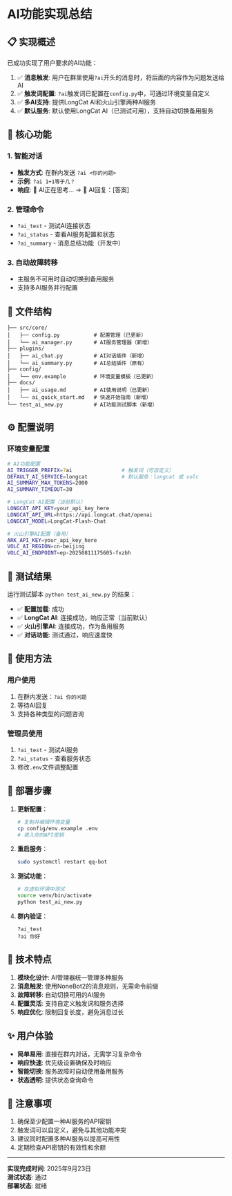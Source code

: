 # AI功能实现总结

## 📋 实现概述

已成功实现了用户要求的AI功能：

1. ✅ **消息触发**: 用户在群里使用`?ai`开头的消息时，将后面的内容作为问题发送给AI
2. ✅ **触发词配置**: `?ai`触发词已配置在`config.py`中，可通过环境变量自定义
3. ✅ **多AI支持**: 提供LongCat AI和火山引擎两种AI服务
4. ✅ **默认服务**: 默认使用LongCat AI（已测试可用），支持自动切换备用服务

## 🚀 核心功能

### 1. 智能对话
- **触发方式**: 在群内发送 `?ai <你的问题>`
- **示例**: `?ai 1+1等于几？`
- **响应**: 🤖 AI正在思考... → 🤖 AI回复：[答案]

### 2. 管理命令
- `?ai_test` - 测试AI连接状态
- `?ai_status` - 查看AI服务配置和状态
- `?ai_summary` - 消息总结功能（开发中）

### 3. 自动故障转移
- 主服务不可用时自动切换到备用服务
- 支持多AI服务并行配置

## 📁 文件结构

```
├── src/core/
│   ├── config.py           # 配置管理（已更新）
│   └── ai_manager.py       # AI服务管理器（新增）
├── plugins/
│   ├── ai_chat.py          # AI对话插件（新增）
│   └── ai_summary.py       # AI总结插件（原有）
├── config/
│   └── env.example         # 环境变量模板（已更新）
├── docs/
│   ├── ai_usage.md         # AI使用说明（已更新）
│   └── ai_quick_start.md   # 快速开始指南（新增）
└── test_ai_new.py          # AI功能测试脚本（新增）
```

## ⚙️ 配置说明

### 环境变量配置
```bash
# AI功能配置
AI_TRIGGER_PREFIX=?ai                # 触发词（可自定义）
DEFAULT_AI_SERVICE=longcat           # 默认服务：longcat 或 volc
AI_SUMMARY_MAX_TOKENS=2000
AI_SUMMARY_TIMEOUT=30

# LongCat AI配置（当前默认）
LONGCAT_API_KEY=your_api_key_here
LONGCAT_API_URL=https://api.longcat.chat/openai
LONGCAT_MODEL=LongCat-Flash-Chat

# 火山引擎AI配置（备用）
ARK_API_KEY=your_api_key_here
VOLC_AI_REGION=cn-beijing
VOLC_AI_ENDPOINT=ep-20250811175605-fxzbh
```

## 🧪 测试结果

运行测试脚本 `python test_ai_new.py` 的结果：

- ✅ **配置加载**: 成功
- ✅ **LongCat AI**: 连接成功，响应正常（当前默认）
- ✅ **火山引擎AI**: 连接成功，作为备用服务
- ✅ **对话功能**: 测试通过，响应速度快

## 📖 使用方法

### 用户使用
1. 在群内发送：`?ai 你的问题`
2. 等待AI回复
3. 支持各种类型的问题咨询

### 管理员使用
1. `?ai_test` - 测试AI服务
2. `?ai_status` - 查看服务状态
3. 修改`.env`文件调整配置

## 🔧 部署步骤

1. **更新配置**：
   ```bash
   # 复制并编辑环境变量
   cp config/env.example .env
   # 填入你的API密钥
   ```

2. **重启服务**：
   ```bash
   sudo systemctl restart qq-bot
   ```

3. **测试功能**：
   ```bash
   # 在虚拟环境中测试
   source venv/bin/activate
   python test_ai_new.py
   ```

4. **群内验证**：
   ```
   ?ai_test
   ?ai 你好
   ```

## 🎯 技术特点

1. **模块化设计**: AI管理器统一管理多种服务
2. **消息触发**: 使用NoneBot2的消息规则，无需命令前缀
3. **故障转移**: 自动切换可用的AI服务
4. **配置灵活**: 支持自定义触发词和服务选择
5. **响应优化**: 限制回复长度，避免消息过长

## ✨ 用户体验

- **简单易用**: 直接在群内对话，无需学习复杂命令
- **响应快速**: 优先级设置确保及时响应
- **智能切换**: 服务故障时自动使用备用服务
- **状态透明**: 提供状态查询命令

## 📝 注意事项

1. 确保至少配置一种AI服务的API密钥
2. 触发词可以自定义，避免与其他功能冲突
3. 建议同时配置多种AI服务以提高可用性
4. 定期检查API密钥的有效性和余额

---

**实现完成时间**: 2025年9月23日  
**测试状态**: 通过  
**部署状态**: 就绪
